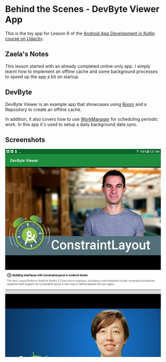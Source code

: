 # Behind the Scenes - DevByte Viewer App

This is the toy app for Lesson 9 of the [Android App Development in Kotlin course on Udacity](https://classroom.udacity.com/courses/ud9012).

## Zaela's Notes
This lesson started with an already completed online-only app. I simply learnt how to implement an offline cache and some background processes to speed up the app a bit on startup.

## DevByte

DevByte Viewer is an example app that showcases using
[Room](https://developer.android.com/topic/libraries/architecture/room) and a Repository to create
an offline cache.

In addition, it also covers how to use
[WorkManager](https://developer.android.com/topic/libraries/architecture/workmanager) for scheduling
periodic work. In this app it's used to setup a daily background data sync.

## Screenshots

![Screenshot1](screenshots/devbyte-homescreen.png)
